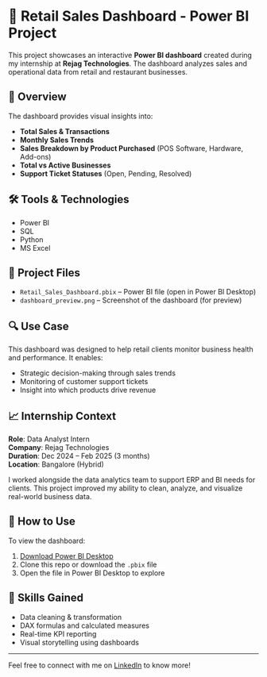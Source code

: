 # 🛒 Retail Sales Dashboard - Power BI Project

This project showcases an interactive **Power BI dashboard** created during my internship at **Rejag Technologies**. The dashboard analyzes sales and operational data from retail and restaurant businesses.

## 📌 Overview

The dashboard provides visual insights into:

- **Total Sales & Transactions**
- **Monthly Sales Trends**
- **Sales Breakdown by Product Purchased** (POS Software, Hardware, Add-ons)
- **Total vs Active Businesses**
- **Support Ticket Statuses** (Open, Pending, Resolved)

## 🛠️ Tools & Technologies

- Power BI  
- SQL  
- Python  
- MS Excel

## 📂 Project Files

- `Retail_Sales_Dashboard.pbix` – Power BI file (open in Power BI Desktop)
- `dashboard_preview.png` – Screenshot of the dashboard (for preview)

## 🔍 Use Case

This dashboard was designed to help retail clients monitor business health and performance. It enables:

- Strategic decision-making through sales trends
- Monitoring of customer support tickets
- Insight into which products drive revenue

## 📈 Internship Context

**Role**: Data Analyst Intern  
**Company**: Rejag Technologies  
**Duration**: Dec 2024 – Feb 2025 (3 months)  
**Location**: Bangalore (Hybrid)  

I worked alongside the data analytics team to support ERP and BI needs for clients. This project improved my ability to clean, analyze, and visualize real-world business data.

## 📎 How to Use

To view the dashboard:

1. [Download Power BI Desktop](https://powerbi.microsoft.com/desktop/)
2. Clone this repo or download the `.pbix` file
3. Open the file in Power BI Desktop to explore

## 🧠 Skills Gained

- Data cleaning & transformation
- DAX formulas and calculated measures
- Real-time KPI reporting
- Visual storytelling using dashboards

---
Feel free to connect with me on [LinkedIn](https://www.linkedin.com) to know more!
